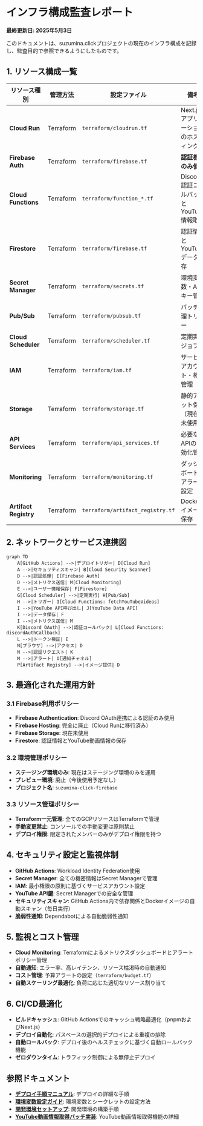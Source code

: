 # インフラ構成監査レポート

**最終更新日: 2025年5月3日**

このドキュメントは、suzumina.clickプロジェクトの現在のインフラ構成を記録し、監査目的で参照できるようにしたものです。

## 1. リソース構成一覧

| リソース種別 | 管理方法 | 設定ファイル | 備考 |
|------------|---------|------------|------|
| **Cloud Run** | Terraform | `terraform/cloudrun.tf` | Next.jsアプリケーションのホスティング |
| **Firebase Auth** | Terraform | `terraform/firebase.tf` | **認証機能のみ使用** |
| **Cloud Functions** | Terraform | `terraform/function_*.tf` | Discord認証コールバックとYouTube情報取得 |
| **Firestore** | Terraform | `terraform/firebase.tf` | 認証情報とYouTubeデータ保存 |
| **Secret Manager** | Terraform | `terraform/secrets.tf` | 環境変数・APIキー管理 |
| **Pub/Sub** | Terraform | `terraform/pubsub.tf` | バッチ処理トリガー |
| **Cloud Scheduler** | Terraform | `terraform/scheduler.tf` | 定期実行ジョブ |
| **IAM** | Terraform | `terraform/iam.tf` | サービスアカウント・権限管理 |
| **Storage** | Terraform | `terraform/storage.tf` | 静的アセット保存（現在は未使用） |
| **API Services** | Terraform | `terraform/api_services.tf` | 必要なAPIの有効化管理 |
| **Monitoring** | Terraform | `terraform/monitoring.tf` | ダッシュボードとアラート設定 |
| **Artifact Registry** | Terraform | `terraform/artifact_registry.tf` | Dockerイメージ保存 |

## 2. ネットワークとサービス連携図

```mermaid
graph TD
    A[GitHub Actions] -->|デプロイトリガー| D[Cloud Run]
    A -->|セキュリティスキャン| B[Cloud Security Scanner]
    D -->|認証処理| E[Firebase Auth]
    D -->|メトリクス送信| M[Cloud Monitoring]
    E -->|ユーザー情報保存| F[Firestore]
    G[Cloud Scheduler] -->|定期実行| H[Pub/Sub]
    H -->|トリガー| I[Cloud Functions: fetchYouTubeVideos]
    I -->|YouTube API呼び出し| J[YouTube Data API]
    I -->|データ保存| F
    I -->|メトリクス送信| M
    K[Discord OAuth] -->|認証コールバック| L[Cloud Functions: discordAuthCallback]
    L -->|トークン検証| E
    N[ブラウザ] -->|アクセス| D
    N -->|認証リクエスト| K
    M -->|アラート| O[通知チャネル]
    P[Artifact Registry] -->|イメージ提供| D
```

## 3. 最適化された運用方針

### 3.1 Firebase利用ポリシー

- **Firebase Authentication**: Discord OAuth連携による認証のみ使用
- **Firebase Hosting**: 完全に廃止（Cloud Runに移行済み）
- **Firebase Storage**: 現在未使用
- **Firestore**: 認証情報とYouTube動画情報の保存

### 3.2 環境管理ポリシー

- **ステージング環境のみ**: 現在はステージング環境のみを運用
- **プレビュー環境**: 廃止（今後使用予定なし）
- **プロジェクト名**: `suzumina-click-firebase`

### 3.3 リソース管理ポリシー

- **Terraform一元管理**: 全てのGCPリソースはTerraformで管理
- **手動変更禁止**: コンソールでの手動変更は原則禁止
- **デプロイ権限**: 限定されたメンバーのみがデプロイ権限を持つ

## 4. セキュリティ設定と監視体制

- **GitHub Actions**: Workload Identity Federation使用
- **Secret Manager**: 全ての機密情報はSecret Managerで管理
- **IAM**: 最小権限の原則に基づくサービスアカウント設定
- **YouTube API鍵**: Secret Managerでの安全な管理
- **セキュリティスキャン**: GitHub Actions内で依存関係とDockerイメージの自動スキャン（毎日実行）
- **脆弱性通知**: Dependabotによる自動脆弱性通知

## 5. 監視とコスト管理

- **Cloud Monitoring**: Terraformによるメトリクスダッシュボードとアラートポリシー管理
- **自動通知**: エラー率、高レイテンシ、リソース枯渇時の自動通知
- **コスト管理**: 予算アラートの設定（`terraform/budget.tf`）
- **自動スケーリング最適化**: 負荷に応じた適切なリソース割り当て

## 6. CI/CD最適化

- **ビルドキャッシュ**: GitHub Actionsでのキャッシュ戦略最適化（pnpmおよびNext.js）
- **デプロイ自動化**: パスベースの選択的デプロイによる重複の排除
- **自動ロールバック**: デプロイ後のヘルスチェックに基づく自動ロールバック機能
- **ゼロダウンタイム**: トラフィック制御による無停止デプロイ

## 参照ドキュメント

- **[デプロイ手順マニュアル](./DEPLOYMENT.md)**: デプロイの詳細な手順
- **[環境変数設定ガイド](./ENVIRONMENT_VARIABLES.md)**: 環境変数とシークレットの設定方法
- **[開発環境セットアップ](./DEVELOPMENT_SETUP.md)**: 開発環境の構築手順
- **[YouTube動画情報取得バッチ実装](./archive/2025-04-21_completed_youtube_batch_implementation.md)**: YouTube動画情報取得機能の詳細
